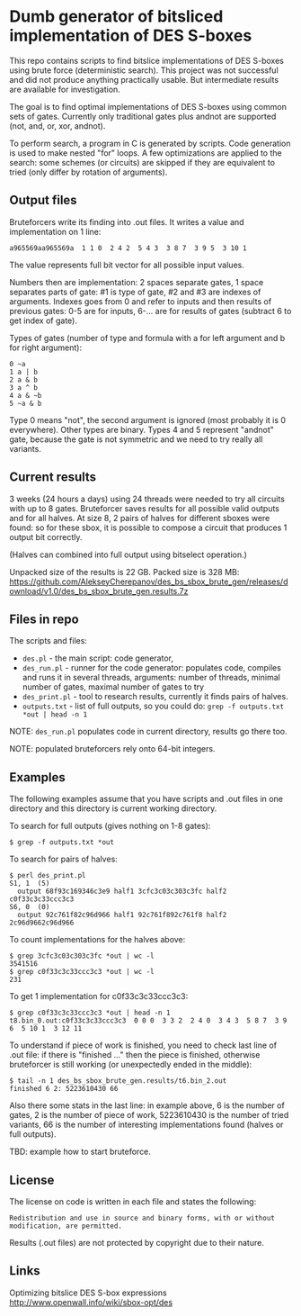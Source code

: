 # Dumb generator of bitsliced implementation of DES S-boxes

This repo contains scripts to find bitslice implementations of DES S-boxes using brute force (deterministic search). This project was not successful and did not produce anything practically usable. But intermediate results are available for investigation.

The goal is to find optimal implementations of DES S-boxes using common sets of gates. Currently only traditional gates plus andnot are supported (not, and, or, xor, andnot).

To perform search, a program in C is generated by scripts. Code generation is used to make nested "for" loops. A few optimizations are applied to the search: some schemes (or circuits) are skipped if they are equivalent to tried (only differ by rotation of arguments).

## Output files

Bruteforcers write its finding into .out files. It writes a value and implementation on 1 line:

```
a965569aa965569a  1 1 0  2 4 2  5 4 3  3 8 7  3 9 5  3 10 1  
```

The value represents full bit vector for all possible input values.

Numbers then are implementation: 2 spaces separate gates, 1 space separates parts of gate: #1 is type of gate, #2 and #3 are indexes of arguments. Indexes goes from 0 and refer to inputs and then results of previous gates: 0-5 are for inputs, 6-... are for results of gates (subtract 6 to get index of gate).

Types of gates (number of type and formula with a for left argument and b for right argument):
```
0 ~a
1 a | b
2 a & b
3 a ^ b
4 a & ~b
5 ~a & b
```

Type 0 means "not", the second argument is ignored (most probably it is 0 everywhere). Other types are binary. Types 4 and 5 represent "andnot" gate, because the gate is not symmetric and we need to try really all variants.

## Current results

3 weeks (24 hours a days) using 24 threads were needed to try all circuits with up to 8 gates. Bruteforcer saves results for all possible valid outputs and for all halves. At size 8, 2 pairs of halves for different sboxes were found: so for these sbox, it is possible to compose a circuit that produces 1 output bit correctly.

(Halves can combined into full output using bitselect operation.)

Unpacked size of the results is 22 GB. Packed size is 328 MB:
https://github.com/AlekseyCherepanov/des_bs_sbox_brute_gen/releases/download/v1.0/des_bs_sbox_brute_gen.results.7z

## Files in repo

The scripts and files:
  * `des.pl` - the main script: code generator,
  * `des_run.pl` - runner for the code generator: populates code, compiles and runs it in several threads, arguments: number of threads, minimal number of gates, maximal number of gates to try
  * `des_print.pl` - tool to research results, currently it finds pairs of halves.
  * `outputs.txt` - list of full outputs, so you could do: `grep -f outputs.txt *out | head -n 1`

NOTE: `des_run.pl` populates code in current directory, results go there too.

NOTE: populated bruteforcers rely onto 64-bit integers.

## Examples

The following examples assume that you have scripts and .out files in one directory and this directory is current working directory.

To search for full outputs (gives nothing on 1-8 gates):

```
$ grep -f outputs.txt *out
```

To search for pairs of halves:

```
$ perl des_print.pl
S1, 1  (5)
  output 68f93c169346c3e9 half1 3cfc3c03c303c3fc half2 c0f33c3c33ccc3c3
S6, 0  (0)
  output 92c761f82c96d966 half1 92c761f892c761f8 half2 2c96d9662c96d966
```

To count implementations for the halves above:

```
$ grep 3cfc3c03c303c3fc *out | wc -l
3541516
$ grep c0f33c3c33ccc3c3 *out | wc -l
231
```

To get 1 implementation for c0f33c3c33ccc3c3:

```
$ grep c0f33c3c33ccc3c3 *out | head -n 1
t8.bin_0.out:c0f33c3c33ccc3c3  0 0 0  3 3 2  2 4 0  3 4 3  5 8 7  3 9 6  5 10 1  3 12 11
```

To understand if piece of work is finished, you need to check last line of .out file: if there is "finished ..." then the piece is finished, otherwise bruteforcer is still working (or unexpectedly ended in the middle):

```
$ tail -n 1 des_bs_sbox_brute_gen.results/t6.bin_2.out
finished 6 2: 5223610430 66
```

Also there some stats in the last line: in example above, 6 is the number of gates, 2 is the number of piece of work, 5223610430 is the number of tried variants, 66 is the number of interesting implementations found (halves or full outputs).

TBD: example how to start bruteforce.

## License

The license on code is written in each file and states the following:

`Redistribution and use in source and binary forms, with or without modification, are permitted.`

Results (.out files) are not protected by copyright due to their nature.

## Links

Optimizing bitslice DES S-box expressions
http://www.openwall.info/wiki/sbox-opt/des
